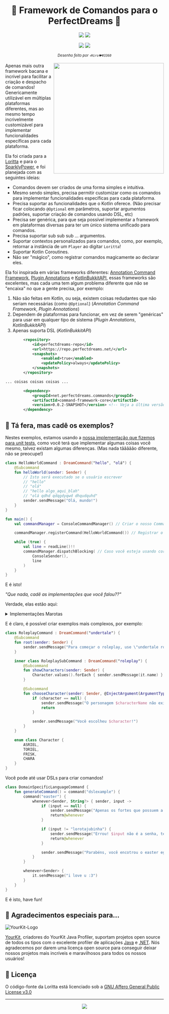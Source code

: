 <h1 align="center">🔖 Framework de Comandos para o PerfectDreams 🔖</h1>
<p align="center">
<a href="https://jenkins.perfectdreams.net/job/CommandFramework/"><img src="https://jenkins.perfectdreams.net/job/CommandFramework/badge/icon"></a>
<a href="https://github.com/PerfectDreams/CommandFramework/blob/master/LICENSE"><img src="https://img.shields.io/badge/license-AGPL%20v3-lightgray.svg"></a>
</p>
<p align="center">
<a href="https://github.com/PerfectDreams/CommandFramework/stargazers"><img src="https://img.shields.io/github/stars/PerfectDreams/CommandFramework.svg?style=social&label=Stars"></a>
<a href="https://github.com/PerfectDreams/CommandFramework/watchers"><img src="https://img.shields.io/github/watchers/PerfectDreams/CommandFramework.svg?style=social&label=Watch"></a>
</p>
<p align="center">
	<sup><i>Desenho feito por <code>💀Hiro🐦#3360</code></i></sup>
</p>
<img height="350" src="https://i.imgur.com/vEK6bA9.png" align="right">

Apenas mais outra framework bacana e incrível para facilitar a criação e despacho de comandos! Genericamente utilizável em múltiplas plataformas diferentes, mas ao mesmo tempo incrivelmente customizável para implementar funcionalidades específicas para cada plataforma.

Ela foi criada para a [Loritta](https://loritta.website/) e para o [SparklyPower](https://sparklypower.net), e foi planejada com as seguintes ideias:
* Comandos devem ser criados de uma forma simples e intuitiva.
* Mesmo sendo simples, precisa permitir customizar como os comandos para implementar funcionalidades específicas para cada plataforma.
* Precisa suportar as funcionalidades que o Kotlin oferece. (Não precisar ficar colocando `@Optional` em parâmetros, suportar argumentos padrões, suportar criação de comandos usando DSL, etc)
* Precisa ser genérica, para que seja possível implementar a framework em plataformas diversas para ter um único sistema unificado para comandos.
* Precisa suportar sub sub sub ... argumentos.
* Suportar contextos personalizados para comandos, como, por exemplo, retornar a instância de um `Player` ao digitar `Loritta`!
* Suportar Kotlin Coroutines.
* Não ser "mágico", como registrar comandos magicamente ao declarar eles.

Ela foi inspirada em várias frameworks diferentes: [Annotation Command Framework](https://github.com/aikar/commands), [Plugin Annotations](https://www.spigotmc.org/resources/api-plugin-annotations.20446/) e [KotlinBukkitAPI](https://github.com/DevSrSouza/KotlinBukkitAPI), essas frameworks são excelentes, mas cada uma tem algum problema diferente que não se "encaixa" no que a gente precisa, por exemplo:
1. Não são feitas em Kotlin, ou seja, existem coisas redudantes que não seriam necessárias (como `@Optional`) (*Annotation Command Framework*, *Plugin Annotations*)
2. Dependem de plataformas para funcionar, em vez de serem "genéricas" para usar em qualquer tipo de sistema (*Plugin Annotations*, *KotlinBukkitAPI*)
3. Apenas suporta DSL (*KotlinBukkitAPI*)

```xml
        <repository>
            <id>perfectdreams-repo</id>
            <url>https://repo.perfectdreams.net/</url>
            <snapshots>
                <enabled>true</enabled>
                <updatePolicy>always</updatePolicy>
            </snapshots>
        </repository>

... coisas coisas coisas ...

        <dependency>
            <groupId>net.perfectdreams.commands</groupId>
            <artifactId>command-framework-core</artifactId>
            <version>0.0.2-SNAPSHOT</version> <!-- Veja a última versão no pom.xml! -->
        </dependency>
```
## 🤔 Tá fera, mas cadê os exemplos?

Nestes exemplos, estamos usando a [nossa implementação que fizemos para unit tests](https://github.com/PerfectDreams/CommandFramework/tree/master/core/src/test/kotlin/net/perfectdreams/commands), como você terá que implementar algumas coisas você mesmo, talvez existam algumas diferenças. (Mas nada tããããão diferente, não se preocupe!)

```kotlin
class HelloWorldCommand : DreamCommand("hello", "olá") {
	@Subcommand
	fun helloWorld(sender: Sender) {
		// Isto será executado se o usuário escrever
		// "hello"
		// "olá"
		// "hello algo_aqui_blah"
		// "olá qdhd qdqgdyqwd dhqudquhd"
		sender.sendMessage("Olá, mundo!")
	}
}
```

```kotlin
fun main() {
	val commandManager = ConsoleCommandManager() // Criar o nosso CommandManager

	commandManager.registerCommand(HelloWorldCommand()) // Registrar o nosso lindo comando

	while (true) {
		val line = readLine()!!
		commandManager.dispatchBlocking( // Caso você esteja usando coroutines, use apenas "dispatch"
			ConsoleSender(),
			line
		)
	}
}
```

E é isto!

*"Que nada, cadê as implementações que você falou??"*

Verdade, elas estão aqui:
<details>
 <summary>Implementações Marotas</summary>

Não se preocupe, tem coisas aqui que você não precisará implementar (como o `Sender`), ele só está aqui para demonstrar o exemplo acima!

**Senders:**
```kotlin
interface Sender {    
   fun sendMessage(message: String)  
}
```
```kotlin
class ConsoleSender(val senderName: String) : Sender {  
   override fun sendMessage(message: String) {  
      println(message)  
   }  
}
```
**Declarações de Comandos:**
```kotlin
open class DreamCommand(override vararg val labels: String) : BaseCommand {  
   override val subcommands: MutableList<BaseCommand> = mutableListOf()  
  
   init {  
      registerSubcommands()  
   }  
}
```
```kotlin
open class DreamDSLCommand(vararg labels: String, override val executors: List<DreamDSLExecutorWrapper>, dslSubcommands: List<BaseDSLCommand>) : DreamCommand(*labels), BaseDSLCommand {  
   init {  
      // lol nope, vamos ignorar todos os subcomandos registrados pela classe principal, elas são chatas!  
  subcommands.clear()  
  
      // E colocar todos os subcomandos de DSL após iniciar  
  subcommands.addAll(dslSubcommands)  
  
      // Deste jeito ainda é possível usar o "subcommands" para adicionar subcomandos de outras classes! Yay!  
  }  
}
```
**Command Manager:**
 ```kotlin
class ConsoleCommandManager : DispatchableCommandManager<Sender, DreamCommand, DreamDSLCommand>() {  
	private val commands = mutableListOf<DreamCommand>()  
  
	override fun registerCommand(command: DreamCommand) {  
		commands.add(command)  
	}  
  
	override fun unregisterCommand(command: DreamCommand) {  
		commands.remove(command)  
	}  
  
	override fun getRegisteredCommands(): List<DreamCommand> {  
		return commands  
	}  
  
	override suspend fun dispatch(sender: Sender, command: DreamCommand, label: String, arguments: Array<String>): Boolean {
		if (!command.labels.contains(label))
			return false

		for (subCommand in command.subcommands) {
			if (dispatch(sender, subCommand as DreamCommand, arguments.drop(0).firstOrNull() ?: "", arguments.drop(1).toTypedArray()))
				return true
		}
		return execute(sender, command, arguments)
	}  
}
```
</details>

E é claro, é possível criar exemplos mais complexos, por exemplo:

```kotlin
class RoleplayCommand : DreamCommand("undertale") {
	@Subcommand
	fun root(sender: Sender) {
		sender.sendMessage("Para começar o roleplay, use \"undertale roleplay personagem\"")
	}

	inner class RoleplaySubCommand : DreamCommand("roleplay") {
		@Subcommand
		fun showCharacters(sender: Sender) {
			Character.values().forEach { sender.sendMessage(it.name) }
		}

		@Subcommand
		fun chooseCharacter(sender: Sender, @InjectArgument(ArgumentType.PEEK_STRING) characterName: String, character: Character?) {
			if (character == null) {
				sender.sendMessage("O personagem $characterName não existe, bobinho!")
				return
			}

			sender.sendMessage("Você escolheu $character!")
		}
	}

	enum class Character {
		ASRIEL,
		TORIEL,
		FRISK,
		CHARA
	}
}
```

Você pode até usar DSLs para criar comandos!
```kotlin
class DomainSpecificLanguageCommand {
	fun generateCommand() = command("dslexample") {
		command("easter") {
			whenever<Sender, String?> { sender, input ->
				if (input == null) {
					sender.sendMessage("Apenas os fortes que possuem a senha poderão ver o easter egg.")
					return@whenever
				}

				if (input != "lorotajubinha") {
					sender.sendMessage("Errou! $input não é a senha, tente novamente, mas agora com mais confiança!")
					return@whenever
				}

				sender.sendMessage("Parabéns, você encotrou o easter egg! Guarde ele com muito carinho ^-^ https://bit.ly/segredolori")
			}
		}

		whenever<Sender> {
			it.sendMessage("i love u :3")
		}
	}
}
```

E é isto, have fun!

## 💫 Agradecimentos especiais para...

![YourKit-Logo](https://www.yourkit.com/images/yklogo.png)

[YourKit](http://www.yourkit.com/), criadores do YourKit Java Profiler, suportam projetos open source de todos os tipos com o excelente profiler de aplicações [Java](https://www.yourkit.com/java/profiler/index.jsp) e [.NET](https://www.yourkit.com/.net/profiler/index.jsp). Nós agradecemos por darem uma licença open source para conseguir deixar nossos projetos mais incríveis e maravilhosos para todos os nossos usuários!

## 📄 Licença

O código-fonte da Loritta está licenciado sob a [GNU Affero General Public License v3.0](https://github.com/LorittaBot/Loritta/blob/master/LICENSE)

<hr>

<p align="center">
<a href="https://perfectdreams.net/open-source">
<img src="https://perfectdreams.net/assets/img/perfectdreams_opensource_iniciative_rounded.png">
</a>
</p>